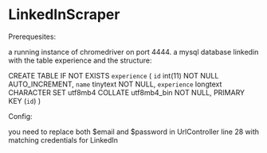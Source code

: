 # LinkedInScraper

Prerequesites:

a running instance of chromedriver on port 4444.
a mysql database linkedin with the table experience and the structure:

CREATE TABLE IF NOT EXISTS `experience` (
  `id` int(11) NOT NULL AUTO_INCREMENT,
  `name` tinytext NOT NULL,
  `experience` longtext CHARACTER SET utf8mb4 COLLATE utf8mb4_bin NOT NULL,
  PRIMARY KEY (`id`)
)

Config:

you need to replace both $email and $password in UrlController line 28 with matching credentials for LinkedIn


